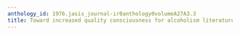 ```yaml
---
anthology_id: 1976.jasis_journal-ir0anthology0volumeA27A3.3
title: Toward increased quality consciousness for alcoholism literature
---
```

